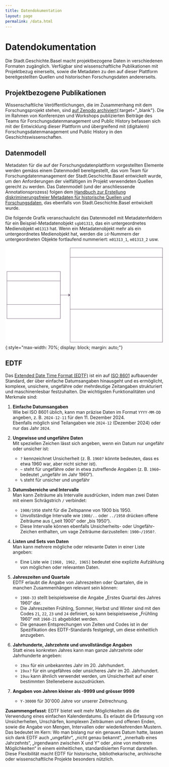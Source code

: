 ```yaml
---
title: Datendokumentation
layout: page
permalink: /data.html
---
```


# Datendokumentation

Die Stadt.Geschichte.Basel macht projektbezogene Daten in verschiedenen Formaten zugänglich. Verfügbar sind wissenschaftliche Publikationen mit Projektbezug einerseits, sowie die Metadaten zu den auf dieser Plattform bereitgestellten Quellen und historischen Forschungsdaten andererseits.

## Projektbezogene Publikationen

Wissenschaftliche Veröffentlichungen, die im Zusammenhang mit dem Forschungsprojekt stehen, sind [auf Zenodo archiviert](https://zenodo.org/communities/stadt-geschichte-basel){:target="\_blank"}. Die im Rahmen von Konferenzen und Workshops publizierten Beiträge des Teams für Forschungsdatenmanagement und Public History befassen sich mit der Entwicklung dieser Plattform und übergreifend mit (digitalem) Forschungsdatenmanagement und Public History in den Geschichtswissenschaften.

## Datenmodell

Metadaten für die auf der Forschungsdatenplattform vorgestellten Elemente werden gemäss einem Datenmodell bereitgestellt, das vom Team für Forschungdatenmanagement der Stadt.Geschichte.Basel entwickelt wurde, um den Anforderungen der vielfältigen im Projekt verwendeten Quellen gerecht zu werden. Das Datenmodell (und der anschliessende Annotationsprozess) folgen dem [Handbuch zur Erstellung diskriminerungsfreier Metadaten für historische Quellen und Forschungsdaten](https://maehr.github.io/diskriminierungsfreie-metadaten/), das ebenfalls von Stadt.Geschichte.Basel entwickelt wurde.

Die folgende Grafik veranschaulicht das Datenmodell mit Metadatenfeldern für ein Beispiel-Metadatenobjekt `sgb01313`, das ein untergeordnetes Medienobjekt `m01313` hat. Wenn ein Metadatenobjekt mehr als ein untergeordnetes Medienobjekt hat, werden die `id`-Nummern der untergeordneten Objekte fortlaufend nummeriert: `m01313_1`, `m01313_2` usw.

![Datenmodell](assets/img/sgb_datamodel.svg){:style="max-width: 70%; display: block; margin: auto;"}

## EDTF

Das [Extended Date Time Format (EDTF)](https://www.loc.gov/standards/datetime/) ist ein auf [ISO 8601](https://www.iso.org/iso-8601-date-and-time-format.html) aufbauender Standard, der über einfache Datumsangaben hinausgeht und es ermöglicht, komplexe, unsichere, ungefähre oder mehrdeutige Zeitangaben strukturiert und maschinenlesbar festzuhalten. Die wichtigsten Funktionalitäten und Merkmale sind:

1. **Einfache Datumsangaben**  
   Wie bei ISO 8601 üblich, kann man präzise Daten im Format `YYYY-MM-DD` angeben, z. B. `2024-12-11` für den 11. Dezember 2024.  
   Ebenfalls möglich sind Teilangaben wie `2024-12` (Dezember 2024) oder nur das Jahr `2024`.
2. **Ungewisse und ungefähre Daten**  
   Mit speziellen Zeichen lässt sich angeben, wenn ein Datum nur ungefähr oder unsicher ist:
   - `?` kennzeichnet Unsicherheit (z. B. `1960?` könnte bedeuten, dass es etwa 1960 war, aber nicht sicher ist).
   - `~` steht für ungefähre oder in etwa zutreffende Angaben (z. B. `1960~` bedeutet „ungefähr im Jahr 1960“).
   - `%` steht für unsicher und ungefähr

3. **Datumsbereiche und Intervalle**  
   Man kann Zeiträume als Intervalle ausdrücken, indem man zwei Daten mit einem Schrägstrich `/` verbindet:
   - `1900/1950` steht für die Zeitspanne von 1900 bis 1950.
   - Unvollständige Intervalle wie `1900/..` oder `../1950` drücken offene Zeiträume aus („seit 1900“ oder „bis 1950“).  
   - Diese Intervalle können ebenfalls Unsicherheits- oder Ungefähr-Zeichen enthalten, um vage Zeiträume darzustellen: `1900~/1950?`.

4. **Listen und Sets von Daten**  
   Man kann mehrere mögliche oder relevante Daten in einer Liste angeben:
   - Eine Liste wie `[1960, 1962, 1965]` bedeutet eine explizite Aufzählung von möglichen oder relevanten Daten.

5. **Jahreszeiten und Quartale**  
   EDTF erlaubt die Angabe von Jahreszeiten oder Quartalen, die in manchen Zusammenhängen relevant sein können:
   - `1960-33` stellt beispielsweise die Angabe „Erstes Quartal des Jahres 1960“ dar.
   - Die Jahreszeiten Frühling, Sommer, Herbst und Winter sind mit den Codes `21`, `22`, `23` und `24` definiert, so kann beispielsweise „Frühling 1960“ mit `1960-21` abgebildet werden.
   - Die genauen Entsprechungen von Zeiten und Codes ist in der Spezifikation des EDTF-Standards festgelegt, um diese einheitlich anzugeben.

6. **Jahrhunderte, Jahrzehnte und unvollständige Angaben**  
   Statt eines konkreten Jahres kann man ganze Jahrzehnte oder Jahrhunderte angeben:
   - `19xx` für ein unbekanntes Jahr im 20. Jahrhundert.
   - `19xx?` für ein ungefähres oder unsicheres Jahr im 20. Jahrhundert.
   - `19uu` kann ähnlich verwendet werden, um Unsicherheit auf einer bestimmten Stellenebene auszudrücken.
7. **Angaben von Jahren kleiner als -9999 und grösser 9999**
   - `Y-30000` für 30'000 Jahre vor unserer Zeitrechnung.

**Zusammengefasst**: EDTF bietet weit mehr Möglichkeiten als die Verwendung eines einfachen Kalenderdatums. Es erlaubt die Erfassung von Unsicherheiten, Unschärfen, komplexen Zeiträumen und offenen Enden, sowie die Angabe von Mengen, Intervallen oder wiederkehrenden Mustern. Das bedeutet im Kern: Wo man bislang nur ein genaues Datum hatte, lassen sich dank EDTF auch „ungefähr“, „nicht genau bekannt“, „innerhalb eines Jahrzehnts“, „irgendwann zwischen X und Y“ oder „eine von mehreren Möglichkeiten“ in einem einheitlichen, standardisierten Format darstellen. Diese Flexibilität macht EDTF für historische, bibliothekarische, archivische oder wissenschaftliche Projekte besonders nützlich.
